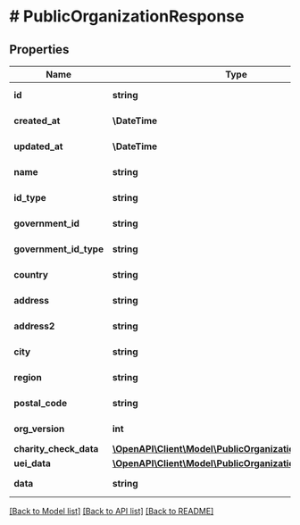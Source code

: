 # # PublicOrganizationResponse

## Properties

Name | Type | Description | Notes
------------ | ------------- | ------------- | -------------
**id** | **string** |  | [optional] [readonly]
**created_at** | **\DateTime** |  | [optional] [readonly]
**updated_at** | **\DateTime** |  | [optional] [readonly]
**name** | **string** |  | [optional] [readonly]
**id_type** | **string** |  | [optional] [readonly]
**government_id** | **string** |  | [optional] [readonly]
**government_id_type** | **string** |  | [optional] [readonly]
**country** | **string** |  | [optional] [readonly]
**address** | **string** |  | [optional] [readonly]
**address2** | **string** |  | [optional] [readonly]
**city** | **string** |  | [optional] [readonly]
**region** | **string** |  | [optional] [readonly]
**postal_code** | **string** |  | [optional] [readonly]
**org_version** | **int** |  | [optional] [readonly]
**charity_check_data** | [**\OpenAPI\Client\Model\PublicOrganizationCharityCheck**](PublicOrganizationCharityCheck.md) |  | [optional]
**uei_data** | [**\OpenAPI\Client\Model\PublicOrganizationUei**](PublicOrganizationUei.md) |  | [optional]
**data** | **string** |  | [optional] [readonly]

[[Back to Model list]](../../README.md#models) [[Back to API list]](../../README.md#endpoints) [[Back to README]](../../README.md)
